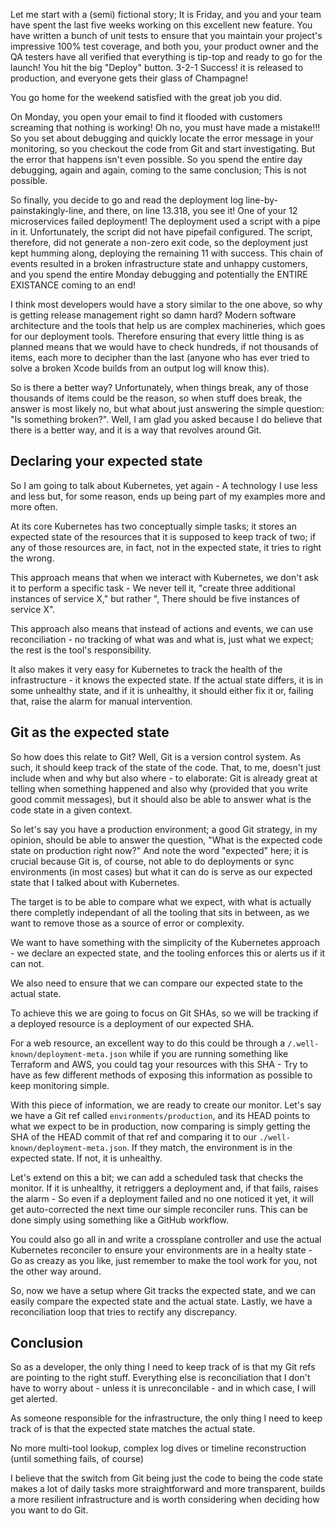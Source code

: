 Let me start with a (semi) fictional story; It is Friday, and you and your team have spent the last five weeks working on this excellent new feature. You have written a bunch of unit tests to ensure that you maintain your project's impressive 100% test coverage, and both you, your product owner and the QA testers have all verified that everything is tip-top and ready to go for the launch!
You hit the big "Deploy" button.
3-2-1
Success! it is released to production, and everyone gets their glass of Champagne!

You go home for the weekend satisfied with the great job you did.

On Monday, you open your email to find it flooded with customers screaming that nothing is working! Oh no, you must have made a mistake!!! So you set about debugging and quickly locate the error message in your monitoring, so you checkout the code from Git and start investigating. But the error that happens isn't even possible. So you spend the entire day debugging, again and again, coming to the same conclusion; This is not possible.

So finally, you decide to go and read the deployment log line-by-painstakingly-line, and there, on line 13.318, you see it! One of your 12 microservices failed deployment! The deployment used a script with a pipe in it. Unfortunately, the script did not have pipefail configured. The script, therefore, did not generate a non-zero exit code, so the deployment just kept humming along, deploying the remaining 11 with success. This chain of events resulted in a broken infrastructure state and unhappy customers, and you spend the entire Monday debugging and potentially the ENTIRE EXISTANCE coming to an end!


I think most developers would have a story similar to the one above, so why is getting release management right so damn hard? Modern software architecture and the tools that help us are complex machineries, which goes for our deployment tools. Therefore ensuring that every little thing is as planned means that we would have to check hundreds, if not thousands of items, each more to decipher than the last (anyone who has ever tried to solve a broken Xcode builds from an output log will know this).

So is there a better way? Unfortunately, when things break, any of those thousands of items could be the reason, so when stuff does break, the answer is most likely no, but what about just answering the simple question: "Is something broken?". Well, I am glad you asked because I do believe that there is a better way, and it is a way that revolves around Git.


## Declaring your expected state
So I am going to talk about Kubernetes, yet again - A technology I use less and less but, for some reason, ends up being part of my examples more and more often.

At its core Kubernetes has two conceptually simple tasks; it stores an expected state of the resources that it is supposed to keep track of two; if any of those resources are, in fact, not in the expected state, it tries to right the wrong.

This approach means that when we interact with Kubernetes, we don't ask it to perform a specific task - We never tell it, "create three additional instances of service X," but rather ", There should be five instances of service X".

This approach also means that instead of actions and events, we can use reconciliation - no tracking of what was and what is, just what we expect; the rest is the tool's responsibility.

It also makes it very easy for Kubernetes to track the health of the infrastructure - it knows the expected state. If the actual state differs, it is in some unhealthy state, and if it is unhealthy, it should either fix it or, failing that, raise the alarm for manual intervention.


## Git as the expected state
So how does this relate to Git? Well, Git is a version control system. As such, it should keep track of the state of the code. That, to me, doesn't just include when and why but also where - to elaborate: Git is already great at telling when something happened and also why (provided that you write good commit messages), but it should also be able to answer what is the code state in a given context.

So let's say you have a production environment; a good Git strategy, in my opinion, should be able to answer the question, "What is the expected code state on production right now?"
And note the word "expected" here; it is crucial because Git is, of course, not able to do deployments or sync environments (in most cases) but what it can do is serve as our expected state that I talked about with Kubernetes.

The target is to be able to compare what we expect, with what is actually there completly independant of all the tooling that sits in between, as we want to remove those as a source of error or complexity.


We want to have something with the simplicity of the Kubernetes approach - we declare an expected state, and the tooling enforces this or alerts us if it can not.

We also need to ensure that we can compare our expected state to the actual state.

To achieve this we are going to focus on Git SHAs, so we will be tracking if a deployed resource is a deployment of our expected SHA.

For a web resource, an excellent way to do this could be through a `/.well-known/deployment-meta.json` while if you are running something like Terraform and AWS, you could tag your resources with this SHA - Try to have as few different methods of exposing this information as possible to keep monitoring simple.

With this piece of information, we are ready to create our monitor. Let's say we have a Git ref called `environments/production`, and its HEAD points to what we expect to be in production, now comparing is simply getting the SHA of the HEAD commit of that ref and comparing it to our `./well-known/deployment-meta.json`. If they match, the environment is in the expected state. If not, it is unhealthy.

Let's extend on this a bit; we can add a scheduled task that checks the monitor. If it is unhealthy, it retriggers a deployment and, if that fails, raises the alarm - So even if a deployment failed and no one noticed it yet, it will get auto-corrected the next time our simple reconciler runs. This can be done simply using something like a GitHub workflow.

You could also go all in and write a crossplane controller and use the actual Kubernetes reconciler to ensure your environments are in a healty state - Go as creazy as you like, just remember to make the tool work for you, not the other way around.

So, now we have a setup where Git tracks the expected state, and we can easily compare the expected state and the actual state. Lastly, we have a reconciliation loop that tries to rectify any discrepancy.


## Conclusion
So as a developer, the only thing I need to keep track of is that my Git refs are pointing to the right stuff. Everything else is reconciliation that I don't have to worry about - unless it is unreconcilable - and in which case, I will get alerted.

As someone responsible for the infrastructure, the only thing I need to keep track of is that the expected state matches the actual state.

No more multi-tool lookup, complex log dives or timeline reconstruction (until something fails, of course)

I believe that the switch from Git being just the code to being the code state makes a lot of daily tasks more straightforward and more transparent, builds a more resilient infrastructure and is worth considering when deciding how you want to do Git.

